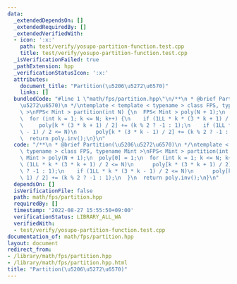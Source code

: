 ```yaml
---
data:
  _extendedDependsOn: []
  _extendedRequiredBy: []
  _extendedVerifiedWith:
  - icon: ':x:'
    path: test/verify/yosupo-partition-function.test.cpp
    title: test/verify/yosupo-partition-function.test.cpp
  _isVerificationFailed: true
  _pathExtension: hpp
  _verificationStatusIcon: ':x:'
  attributes:
    document_title: "Partition(\u5206\u5272\u6570)"
    links: []
  bundledCode: "#line 1 \"math/fps/partition.hpp\"\n/**\n * @brief Partition(\u5206\
    \u5272\u6570)\n */\ntemplate < template < typename > class FPS, typename Mint\
    \ >\nFPS< Mint > partition(int N) {\n  FPS< Mint > poly(N + 1);\n  poly[0] = 1;\n\
    \  for (int k = 1; k <= N; k++) {\n    if (1LL * k * (3 * k + 1) / 2 <= N)\n \
    \     poly[k * (3 * k + 1) / 2] += (k % 2 ? -1 : 1);\n    if (1LL * k * (3 * k\
    \ - 1) / 2 <= N)\n      poly[k * (3 * k - 1) / 2] += (k % 2 ? -1 : 1);\n  }\n\
    \  return poly.inv();\n}\n"
  code: "/**\n * @brief Partition(\u5206\u5272\u6570)\n */\ntemplate < template <\
    \ typename > class FPS, typename Mint >\nFPS< Mint > partition(int N) {\n  FPS<\
    \ Mint > poly(N + 1);\n  poly[0] = 1;\n  for (int k = 1; k <= N; k++) {\n    if\
    \ (1LL * k * (3 * k + 1) / 2 <= N)\n      poly[k * (3 * k + 1) / 2] += (k % 2\
    \ ? -1 : 1);\n    if (1LL * k * (3 * k - 1) / 2 <= N)\n      poly[k * (3 * k -\
    \ 1) / 2] += (k % 2 ? -1 : 1);\n  }\n  return poly.inv();\n}\n"
  dependsOn: []
  isVerificationFile: false
  path: math/fps/partition.hpp
  requiredBy: []
  timestamp: '2022-08-27 15:55:50+09:00'
  verificationStatus: LIBRARY_ALL_WA
  verifiedWith:
  - test/verify/yosupo-partition-function.test.cpp
documentation_of: math/fps/partition.hpp
layout: document
redirect_from:
- /library/math/fps/partition.hpp
- /library/math/fps/partition.hpp.html
title: "Partition(\u5206\u5272\u6570)"
---
```


